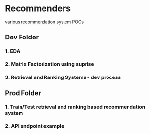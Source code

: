 # Recommenders
various recommendation system POCs

## Dev Folder

### 1. EDA

### 2. Matrix Factorization using suprise

### 3. Retrieval and Ranking Systems - dev process


## Prod Folder

### 1. Train/Test retrieval and ranking based recommendation system

### 2. API endpoint example

